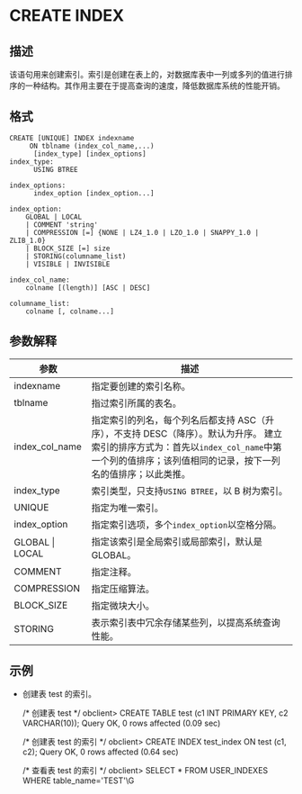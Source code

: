 CREATE INDEX 
=================================



描述 
-----------

该语句用来创建索引。索引是创建在表上的，对数据库表中一列或多列的值进行排序的一种结构。其作用主要在于提高查询的速度，降低数据库系统的性能开销。

格式 
-----------

    CREATE [UNIQUE] INDEX indexname 
         ON tblname (index_col_name,...) 
          [index_type] [index_options] 
    index_type: 
          USING BTREE
    
    index_options: 
          index_option [index_option...]
          
    index_option: 
        GLOBAL | LOCAL
        | COMMENT 'string'
        | COMPRESSION [=] {NONE | LZ4_1.0 | LZO_1.0 | SNAPPY_1.0 | ZLIB_1.0}
        | BLOCK_SIZE [=] size
        | STORING(columname_list) 
        | VISIBLE | INVISIBLE
    
    index_col_name: 
        colname [(length)] [ASC | DESC]
    
    columname_list: 
        colname [, colname...]



参数解释 
-------------



|       参数        |                                                              描述                                                               |
|-----------------|-------------------------------------------------------------------------------------------------------------------------------|
| indexname       | 指定要创建的索引名称。                                                                                                                   |
| tblname         | 指过索引所属的表名。                                                                                                                    |
| index_col_name  | 指定索引的列名，每个列名后都支持 ASC（升序），不支持 DESC（降序）。默认为升序。 建立索引的排序方式为：首先以`index_col_name`中第一个列的值排序；该列值相同的记录，按下一列名的值排序；以此类推。 |
| index_type      | 索引类型，只支持`USING BTREE`，以 B 树为索引。                                                                                               |
| UNIQUE          | 指定为唯一索引。                                                                                                                      |
| index_option    | 指定索引选项，多个`index_option`以空格分隔。                                                                                                 |
| GLOBAL \| LOCAL | 指定该索引是全局索引或局部索引，默认是GLOBAL。                                                                                                    |
| COMMENT         | 指定注释。                                                                                                                         |
| COMPRESSION     | 指定压缩算法。                                                                                                                       |
| BLOCK_SIZE      | 指定微块大小。                                                                                                                       |
| STORING         | 表示索引表中冗余存储某些列，以提高系统查询性能。                                                                                                      |



示例 
-----------

* 创建表 test 的索引。

  




    /* 创建表 test */
    obclient> CREATE TABLE test (c1 INT PRIMARY KEY, c2 VARCHAR(10));
    Query OK, 0 rows affected (0.09 sec)
    
    /* 创建表 test 的索引 */
    obclient> CREATE INDEX test_index ON test (c1, c2);
    Query OK, 0 rows affected (0.64 sec)
    
    /* 查看表 test 的索引 */
    obclient> SELECT * FROM USER_INDEXES WHERE table_name='TEST'\G


